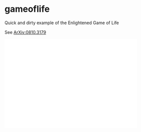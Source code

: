 # gameoflife
Quick and dirty example of the Enlightened Game of Life

See [ArXiv:0810.3179](https://arxiv.org/abs/0810.3179)

![examples](EGOL.png)
